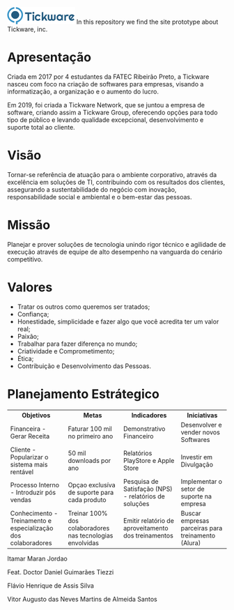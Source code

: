 <img src="https://github.com/ItamarMaran/Tickware/blob/master/prototype_java/img/tkwr_horizontal.png">
In this repository we find the site prototype about Tickware, inc.

# Apresentação
Criada em 2017 por 4 estudantes da FATEC Ribeirão Preto, a Tickware nasceu com foco na criação de softwares para empresas, visando a informatização, a organização e o aumento do lucro.

Em 2019, foi criada a Tickware Network, que se juntou a empresa de software, criando assim a Tickware Group, oferecendo opções para todo tipo de público e levando qualidade excepcional, desenvolvimento e suporte total ao cliente.

# Visão
Tornar-se referência de atuação para o ambiente corporativo, através da excelência em soluções de TI, contribuindo com os resultados dos clientes, assegurando a sustentabilidade do negócio com inovação, responsabilidade social e ambiental e o bem-estar das pessoas. 
  
# Missão
Planejar e prover soluções de tecnologia unindo rigor técnico e agilidade de execução através de equipe de alto desempenho na vanguarda do cenário competitivo. 

# Valores
  - Tratar os outros como queremos ser tratados; 
  - Confiança; 
  - Honestidade, simplicidade e fazer algo que você acredita ter um valor real; 
  - Paixão; 
  - Trabalhar para fazer diferença no mundo; 
  - Criatividade e Comprometimento; 
  - Ética; 
  - Contribuição e Desenvolvimento das Pessoas.

# Planejamento Estrátegico


<table>
    <tr>
        <th>Objetivos</th>
        <th>Metas</th>
        <th>Indicadores</th>
        <th>Iniciativas</th>
    </tr>
    <tr>
        <td>Financeira - Gerar Receita</td>
        <td>Faturar 100 mil no primeiro ano</td>
        <td>Demonstrativo Financeiro</td>
        <td>Desenvolver e vender novos Softwares</td>
    </tr>
    <tr>
        <td>Cliente - Popularizar o sistema mais rentável </td>
        <td>50 mil downloads por ano</td>
        <td>Relatórios PlayStore e Apple Store</td>
        <td>Investir em Divulgação</td>
        </tr>
        <tr>
        <td>Processo Interno - Introduzir pós vendas</td>
        <td>Opçao exclusíva de suporte para cada produto</td>
        <td>Pesquisa de Satisfação (NPS) - relatórios de soluções</td>
        <td>Implementar o setor de suporte na empresa</td>
        </tr>
        <tr>
        <td>Conhecimento - Treinamento e especialização dos colaboradores</td>
        <td>Treinar 100% dos colaboradores nas tecnologias envolvidas</td>
        <td>Emitir relatório de aproveitamento dos treinamentos</td>
        <td>Buscar empresas parceiras para treinamento (Alura)</td>
        </tr>
</table>
  


Itamar Maran Jordao

Feat. Doctor Daniel Guimarães Tiezzi

Flávio Henrique de Assis Silva

Vitor Augusto das Neves Martins de Almeida Santos
